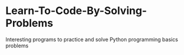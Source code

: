 # Learn-To-Code-By-Solving-Problems
Interesting programs to practice and solve Python programming basics problems
